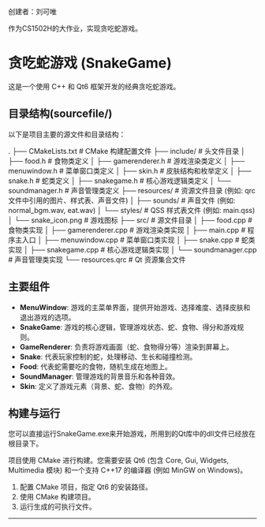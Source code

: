 创建者：刘可唯

作为CS1502H的大作业，实现贪吃蛇游戏。

# 贪吃蛇游戏 (SnakeGame)

这是一个使用 C++ 和 Qt6 框架开发的经典贪吃蛇游戏。

## 目录结构(sourcefile/)

以下是项目主要的源文件和目录结构：

.
├── CMakeLists.txt             # CMake 构建配置文件
├── include/                   # 头文件目录
│   ├── food.h                 # 食物类定义
│   ├── gamerenderer.h         # 游戏渲染类定义
│   ├── menuwindow.h           # 菜单窗口类定义
│   ├── skin.h                 # 皮肤结构和枚举定义
│   ├── snake.h                # 蛇类定义
│   ├── snakegame.h            # 核心游戏逻辑类定义
│   └── soundmanager.h         # 声音管理类定义
├── resources/                 # 资源文件目录 (例如: qrc 文件中引用的图片、样式表、声音文件)
│   ├── sounds/                # 声音文件 (例如: normal_bgm.wav, eat.wav)
│   └── styles/                # QSS 样式表文件 (例如: main.qss)
│   └── snake_icon.png         # 游戏图标
├── src/                       # 源文件目录
│   ├── food.cpp               # 食物类实现
│   ├── gamerenderer.cpp       # 游戏渲染类实现
│   ├── main.cpp               # 程序主入口
│   ├── menuwindow.cpp         # 菜单窗口类实现
│   ├── snake.cpp              # 蛇类实现
│   ├── snakegame.cpp          # 核心游戏逻辑类实现
│   └── soundmanager.cpp       # 声音管理类实现
└── resources.qrc              # Qt 资源集合文件


## 主要组件

* **MenuWindow**: 游戏的主菜单界面，提供开始游戏、选择难度、选择皮肤和退出游戏的选项。
* **SnakeGame**: 游戏的核心逻辑，管理游戏状态、蛇、食物、得分和游戏规则。
* **GameRenderer**: 负责将游戏画面（蛇、食物得分等）渲染到屏幕上。
* **Snake**: 代表玩家控制的蛇，处理移动、生长和碰撞检测。
* **Food**: 代表蛇需要吃的食物，随机生成在地图上。
* **SoundManager**: 管理游戏的背景音乐和各种音效。
* **Skin**: 定义了游戏元素（背景、蛇、食物）的外观。

## 构建与运行

您可以直接运行SnakeGame.exe来开始游戏，所用到的Qt库中的dll文件已经放在根目录下。

项目使用 CMake 进行构建。您需要安装 Qt6 (包含 Core, Gui, Widgets, Multimedia 模块) 和一个支持 C++17 的编译器 (例如 MinGW on Windows)。

1.  配置 CMake 项目，指定 Qt6 的安装路径。
2.  使用 CMake 构建项目。
3.  运行生成的可执行文件。

---

